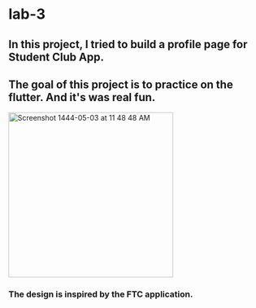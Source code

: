 # lab-3
## In this project, I tried to build a profile page for Student Club App.
## The goal of this project is to practice on the flutter. And it's was real fun.

<img width="324" alt="Screenshot 1444-05-03 at 11 48 48 AM" src="https://user-images.githubusercontent.com/110669332/204131888-2fb09041-61f7-4aef-bce9-b863214c972e.png">

### The design is inspired by the FTC application.
